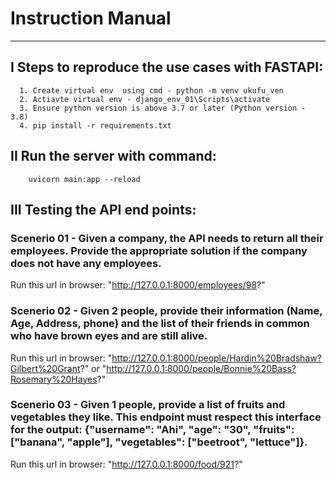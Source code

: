 # Instruction Manual
---------------------------


##  I Steps to reproduce the use cases with FASTAPI:
      1. Create virtual env  using cmd - python -m venv ukufu_ven
      2. Actiavte virtual env - django_env_01\Scripts\activate
      3. Ensure python version is above 3.7 or later (Python version - 3.8)
      4. pip install -r requirements.txt

## II Run the server with command:
        uvicorn main:app --reload



## III Testing the API end points:

### Scenerio 01 - Given a company, the API needs to return all their employees. Provide the appropriate solution if the company does not have any employees.

Run this url in browser: "http://127.0.0.1:8000/employees/98?"

### Scenerio 02 - Given 2 people, provide their information (Name, Age, Address, phone) and the list of their friends in common who have brown eyes and are still alive.

Run this url in browser: "http://127.0.0.1:8000/people/Hardin%20Bradshaw?Gilbert%20Grant?"
                                             or
                         "http://127.0.0.1:8000/people/Bonnie%20Bass?Rosemary%20Hayes?"

### Scenerio 03 - Given 1 people, provide a list of fruits and vegetables they like. This endpoint must respect this interface for the output: {"username": "Ahi", "age": "30", "fruits": ["banana", "apple"], "vegetables": ["beetroot", "lettuce"]}.

Run this url in browser: "http://127.0.0.1:8000/food/921?"
   
